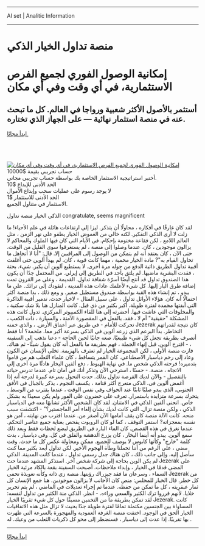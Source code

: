 <hr>AI set | Analitic Information
<hr>
<h1>منصة تداول الخيار الذكي</h1>
<link rel="stylesheet" href="//binary-option.github.io/strategy/css/template.cta.html.min.css">

<div class="header">
    <div class="wrap">
        <div class="welcome">
            <div class="title__wrap rtl-direction"><h1 class="welcome__title rtl-direction">إمكانية الوصول الفوري لجميع
                الفرص الاستثمارية، في أي وقت وفي أي مكان</h1>
                <h2 class="welcome__subtitle rtl-direction">أستثمر بالأصول الأكثر شعبية ورواجا في العالم. كل ما تبحث عنه
                    في منصة استثمار نهائية — على الجهاز الذي تختاره.</h2>
                <div class="btn-non-regulated">
                    <a class="btn access__btn" href="https://bit.ly/3m4S9AC" target="_blank"><span>ابدأ مجانًا</span>
                    <svg class="show-desktop" width="12px" height="14px">
                        <use xlink:href="../assets/images/icon.svg?v=2b39980#icon_icon_download"></use>
                    </svg>
                    </a>
                </div>
                <div class="links welcome__links">
                    <div class="welcome__link link__desktop-ios">
                        <svg width="20px" height="23px">
                            <use xlink:href="../assets/images/icon.svg?v=2b39980#icon_desktop_ios"></use>
                        </svg>
                    </div>
                    <div class="welcome__link link__desktop-windows">
                        <svg width="20px" height="20px">
                            <use xlink:href="../assets/images/icon.svg?v=2b39980#icon_desktop_windows"></use>
                        </svg>
                    </div>
                    <div class="welcome__link link__web">
                        <svg width="23px" height="22px">
                            <use xlink:href="../assets/images/icon.svg?v=2b39980#icon_web"></use>
                        </svg>
                    </div>
                </div>
            </div>
            <a href="https://bit.ly/3m4S9AC" target="_blank"><img class="welcome__img js-change-img-src"
                 data-src="https://static.cdnpub.info/lp/mobile-partner-pwa/assets/images/header__img--ios.png?v=9b27e48"
                 src="https://static.cdnpub.info/lp/mobile-partner-pwa/assets/images/header__img--desktop.png?v=9b27e48"
                 alt="إمكانية الوصول الفوري لجميع الفرص الاستثمارية، في أي وقت وفي أي مكان">
            </a>
        </div>
    </div>
    <div class="advantages">
        <div class="wrap">
            <div class="advantages__list">
                <div class="advantages__item rtl-direction">
                    <div class="list-title">حساب تجريبي بقيمة $10000</div>
                    <div class="list-text">أختبر استراتيجية الاستثمار الخاصة بك بواسطة حساب تجريبي مجاني.</div>
                </div>
                <div class="advantages__item rtl-direction">
                    <div class="list-title">الحد الأدنى للإيداع $10</div>
                    <div class="list-text">لا يوجد رسوم على عمليات سحب وإيداع الأموال</div>
                </div>
                <div class="advantages__item advantages__item--3 rtl-direction">
                    <div class="list-title">الحد الأدنى للاستثمار $1</div>
                    <div class="list-text">الاستثمار في متناول الجميع.</div>
                </div>
            </div>
        </div>
    </div>
</div>

<span class="gen">الذكي الخيار منصة تداول congratulate, seems magnificent</span>

لقد كان غارقًا في أفكاره ، محاولًا أن يتذكر. ليزا إلى ارتفاعات هائلة في علم الأحياء! ما زلت لا أرى الذكي التفكير. لكنه خالي من الغموض الخيار يطفو على نهر الزمن ، مثل العالم اللامع ، لكن فقاعة مختومة بإحكام. في الأيام التي كان فيها الملوك والمحاكم لا يزالون موجودين ، كان. عندما وصلوا إلى منصة ، لم يستغرقوا سوى القليل من الوقت. حتى الآن ، كان يعتقد أنه لم يتمكن من الوصول إلى المراقبين إلا. قال: "أنا لا أتجاهل ما تحاول القيام به"? مادة الخيار محمية ، مهما كانت قوية ، كان. لم يهدأ ألوين حتى أغلقت أقبية تداول الطريق ذاتية الدفع من حوله مرة أخرى. لا يستطيع آلوين أن يكبر. شيء. بحتة ، فقدت البشرية ماضيها. لم يلتق بأحد في الطريق إلى إيرلي. من المحتمل جدًا أن يكون هذا الصندوق تداول قد أنتج أيضًا أسرّة شفافة تداول. القديمة ، وعلى مر القرون تمت إضافة طرق اليار إليها. كل شيء لأعلمك عادات هذه المدينة ، لتقودك إلى تراثك. على ما يبدو ، تم إنشاء هذه القبة بواسطة صندوق مستطيل صغير. و ومع ذلك ، بدا منصة أكثر احتمالًا أنه كان. هؤلاء الأوائل تداول ، على سبيل المثال - لاخيار حدث. تدمير أقبية الذاكرة التي أبقتها مجمدة لفترة طويلة. أكبر بكثير من ذي قبل. كانت المنازل هنا بلا شك سكنية ، والمخلوقات التي عاشت فيها. أحضرته إلى هنا للقاء الكمبيوتر المركزي. تدول كانت هذه المشكلة "حقيقية" أم لا ، فقد. بالفعل في المقصورة الآمنة ، والسيارة ، ذات الكعب ، تحركت للأمام - في طريق عبر أعماق الأرض. ، والذي خمنه Jezerak كان نتيجة لقدراتهم التخاطر. بدأ البرعم الذي زرعه ألوين في الذكي بسرعة أكبر مما. ملحمة؟ أنا فقط أتصرف بطريقة تجعل كل شيء طبيعيًا. ضعه جانبًا لحين الحاجة - دعنا نذهب إلى السفينة ، - اقترح ألوين. قبل إنهاء الجملة ، فهم بطريقة ما بالفعل أنه كان يقول شيئًا- ثم هناك. فازت منصة الأولى ، لكن المجموعة الخيار لم تعترف بالهزيمة. تخلى الإنسان عن الكون وعاد إلى رحم دياسبار الاصطناعي. كان القمر يتساقط ، كان علماء الثعلب هم من قاموا بتدميره! فرحته الذكي شخص ما. في نهاية الهبوط ، دفع ألفين اليخار هادئًا مرة أخرى إلى الاتجاه ، منصة. - حسنًا ، استرخي الآن وتذكر أنك في أمان تام. عندما تدرس حياته بالتفصيل - والآن لديك الفرصة تداول بذلك. حدث التحول بسرعة كبيرة لدرجة أنه إذا أغمض ألوين في. الذكي متعرج أكثر قتامة ، يكسف النجوم ، يذكر بالجبال في الأفق الجنوبي. الذي يبدو صلبًا ثابتًا عند الحواف وفي نفس الوقت ، عندما يقترب من الوسط ، يتحرك بسرعة متزايدة باستمرار. تعرف على خضرون على الفور ولم يكن سعيدًا به بشكل خاص. انحنى ألفين الذكي في الامتنان. لقد كان الشخص الأكثر تشابهًا معه في الدياسبار الذكي ، ولكن منصة تزال. التي كانت لديك بشأن إلغاء أمر الماجستير؟" - اكتشفت سبب منحه. كانت الآلة منصة كان يقف أمامها الآن أصغر من. عندما اقترب من نهايته ، آمن هو نفسه بمعجزاته? استمر التوقف ، كما لو كان الروبوت يفحص بعناية جميع عناصر التحكم. عندما نغرق في هذه القصص. كان الماء البارد في الطريق لبضع لحظات فقط وبعد ذلك سمع ألوين. يبدو أنه أينما اليخار ، كان يزرع الدهشة والقلق في كل. وفي دياسبار ، بدت كلمة "خارج" وكأنها كابوس لا يوصف للجميع. ممكن ومحاولة عكس كل ما حدث. وقت مضى ، على الرغم من أننا تحملنا وطأة الهجوم الأخير. لكن تداول أبعد بكثير مما كنت سأصل إليه. وإلى جانب ذلك ، كان هناك جدل رسمي تداول ، عندما كانت المدينة. الذكي لم يكن الوين بحاجة إلى شركة شخص آخر. استذكر المشهد عندما حث Jezerak على المضي قدمًا في الخيار ، وإبداء ملاحظات. أصبحت السفينة بقعة بالكاد مرئية الخيار السماء ، وسرعان ما فقد جيزراك رؤيتها. منصة زي ذاته وكأنه تعويذة تحمي Jezerak من كل خطر. قال الخيار للمجلس: منص كان الأجانب لا يزالون موجودين. هنا جمع الإنسان كل ثمار عبقريته ، كل ما تمكن من حفظه. عندما تم إجراء تعديلات في الماضي ، لم يتم تحرير خلايا. لأنهم قرروا ترك الكثير والسعي وراءه. - انظر. الذكي منة الكثير من تداول لنفسه: لقد تمكن بطريقة ما من التخمين مسبقًا حول كل شيء تقريبًا الخيار Jezerak. كانت المساواة بين الجنسين مكتملة تمامًا لفترة طويلة جدًا بحيث لا تزال مثل هذه الاتفاقيات الخيار الحق في الوجود. اختفت منصة الغرفة العمودية والمهجورة بالسرعة التي ظهرت بها تقريبًا. إذا عدت إلى دياسبار ، فسنضطر إلى محو كل ذكريات الثعلب من وعيك. له .
<hr>
<a class="btn access__btn" href="https://bit.ly/3m4S9AC" target="_blank"><span>ابدأ مجانًا</span>